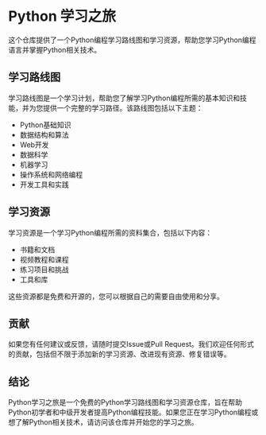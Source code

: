 Python 学习之旅
===========

这个仓库提供了一个Python编程学习路线图和学习资源，帮助您学习Python编程语言并掌握Python相关技术。

学习路线图
-----

学习路线图是一个学习计划，帮助您了解学习Python编程所需的基本知识和技能，并为您提供一个完整的学习路径。该路线图包括以下主题：

*   Python基础知识
*   数据结构和算法
*   Web开发
*   数据科学
*   机器学习
*   操作系统和网络编程
*   开发工具和实践

学习资源
----

学习资源是一个学习Python编程所需的资料集合，包括以下内容：

*   书籍和文档
*   视频教程和课程
*   练习项目和挑战
*   工具和库

这些资源都是免费和开源的，您可以根据自己的需要自由使用和分享。

贡献
--

如果您有任何建议或反馈，请随时提交Issue或Pull Request。我们欢迎任何形式的贡献，包括但不限于添加新的学习资源、改进现有资源、修复错误等。

结论
--

Python学习之旅是一个免费的Python学习路线图和学习资源仓库，旨在帮助Python初学者和中级开发者提高Python编程技能。如果您正在学习Python编程或想了解Python相关技术，请访问该仓库并开始您的学习之旅。
